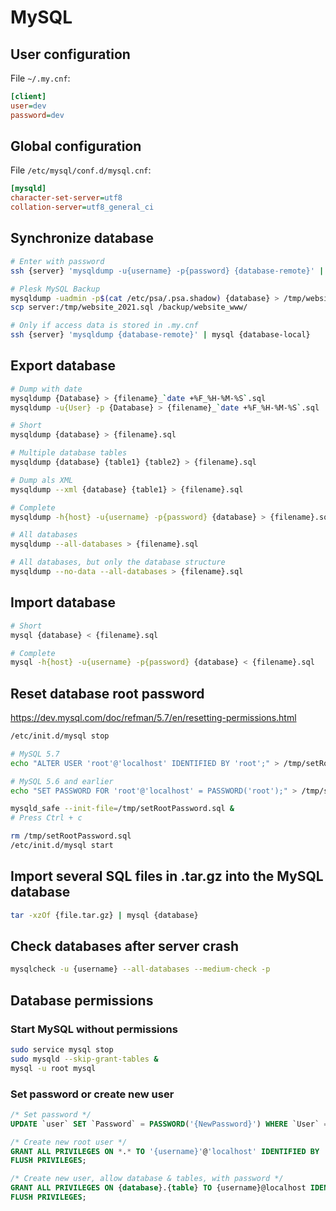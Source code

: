 # MySQL

## User configuration

File `~/.my.cnf`:

```ini
[client]
user=dev
password=dev
```

## Global configuration

File `/etc/mysql/conf.d/mysql.cnf`:

```ini
[mysqld]
character-set-server=utf8
collation-server=utf8_general_ci
```

## Synchronize database

```bash
# Enter with password
ssh {server} 'mysqldump -u{username} -p{password} {database-remote}' | mysql -u{username} -p{password} {database-local}

# Plesk MySQL Backup
mysqldump -uadmin -p$(cat /etc/psa/.psa.shadow) {database} > /tmp/website_$(date +%F)_$(date +%H-%M-%S).sql
scp server:/tmp/website_2021.sql /backup/website_www/

# Only if access data is stored in .my.cnf
ssh {server} 'mysqldump {database-remote}' | mysql {database-local}
```

## Export database

```bash
# Dump with date
mysqldump {Database} > {filename}_`date +%F_%H-%M-%S`.sql
mysqldump -u{User} -p {Database} > {filename}_`date +%F_%H-%M-%S`.sql

# Short
mysqldump {database} > {filename}.sql

# Multiple database tables
mysqldump {database} {table1} {table2} > {filename}.sql

# Dump als XML
mysqldump --xml {database} {table1} > {filename}.sql

# Complete
mysqldump -h{host} -u{username} -p{password} {database} > {filename}.sql

# All databases
mysqldump --all-databases > {filename}.sql

# All databases, but only the database structure
mysqldump --no-data --all-databases > {filename}.sql
```

## Import database

```bash
# Short
mysql {database} < {filename}.sql

# Complete
mysql -h{host} -u{username} -p{password} {database} < {filename}.sql
```

## Reset database root password

https://dev.mysql.com/doc/refman/5.7/en/resetting-permissions.html

```bash
/etc/init.d/mysql stop

# MySQL 5.7
echo "ALTER USER 'root'@'localhost' IDENTIFIED BY 'root';" > /tmp/setRootPassword.sql

# MySQL 5.6 and earlier
echo "SET PASSWORD FOR 'root'@'localhost' = PASSWORD('root');" > /tmp/setRootPassword.sql

mysqld_safe --init-file=/tmp/setRootPassword.sql &
# Press Ctrl + c

rm /tmp/setRootPassword.sql
/etc/init.d/mysql start
```

## Import several SQL files in .tar.gz into the MySQL database

```bash
tar -xzOf {file.tar.gz} | mysql {database}
```

## Check databases after server crash

```bash
mysqlcheck -u {username} --all-databases --medium-check -p
```

## Database permissions

### Start MySQL without permissions

```bash
sudo service mysql stop
sudo mysqld --skip-grant-tables &
mysql -u root mysql
```
### Set password or create new user

```sql
/* Set password */
UPDATE `user` SET `Password` = PASSWORD('{NewPassword}') WHERE `User` = 'root';

/* Create new root user */
GRANT ALL PRIVILEGES ON *.* TO '{username}'@'localhost' IDENTIFIED BY '{password}' WITH GRANT OPTION;
FLUSH PRIVILEGES;

/* Create new user, allow database & tables, with password */
GRANT ALL PRIVILEGES ON {database}.{table} TO {username}@localhost IDENTIFIED BY '{password}';
FLUSH PRIVILEGES;
```

